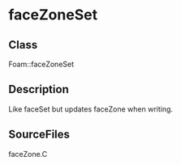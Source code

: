 # faceZoneSet 
## Class
Foam::faceZoneSet

## Description
Like faceSet but updates faceZone when writing.

## SourceFiles
faceZone.C

